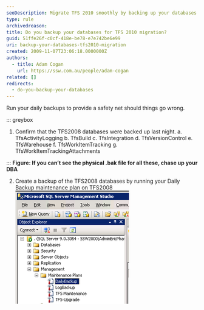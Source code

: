 ```yaml
---
seoDescription: Migrate TFS 2010 smoothly by backing up your databases to ensure a safe transition.
type: rule
archivedreason:
title: Do you backup your databases for TFS 2010 migration?
guid: 51ffe26f-c0cf-418e-be78-e7e742be6e99
uri: backup-your-databases-tfs2010-migration
created: 2009-11-07T23:06:18.0000000Z
authors:
  - title: Adam Cogan
    url: https://ssw.com.au/people/adam-cogan
related: []
redirects:
  - do-you-backup-your-databases
---
```


Run your daily backups to provide a safety net should things go wrong.

<!--endintro-->

::: greybox

1. Confirm that the TFS2008 databases were backed up last night.
   a. TfsActivityLogging
   b. TfsBuild
   c. TfsIntegration
   d. TfsVersionControl
   e. TfsWarehouse
   f. TfsWorkItemTracking
   g. TfsWorkItemTrackingAttachments

:::
**Figure: If you can’t see the physical .bak file for all these, chase up your DBA**

2. Create a backup of the TFS2008 databases by running your Daily Backup maintenance plan on TFS2008
   ![Figure: Before starting, kick off the daily backups](RunDailyBackup.png)
